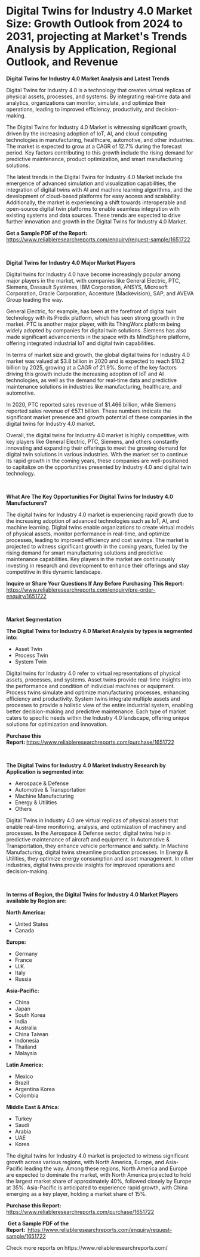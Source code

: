 <p><h1>Digital Twins for Industry 4.0 Market Size: Growth Outlook from 2024 to 2031, projecting at Market's Trends Analysis by Application, Regional Outlook, and Revenue</h1></p><p><strong>Digital Twins for Industry 4.0 Market Analysis and Latest Trends</strong></p>
<p><p>Digital Twins for Industry 4.0 is a technology that creates virtual replicas of physical assets, processes, and systems. By integrating real-time data and analytics, organizations can monitor, simulate, and optimize their operations, leading to improved efficiency, productivity, and decision-making.</p><p>The Digital Twins for Industry 4.0 Market is witnessing significant growth, driven by the increasing adoption of IoT, AI, and cloud computing technologies in manufacturing, healthcare, automotive, and other industries. The market is expected to grow at a CAGR of 12.7% during the forecast period. Key factors contributing to this growth include the rising demand for predictive maintenance, product optimization, and smart manufacturing solutions.</p><p>The latest trends in the Digital Twins for Industry 4.0 Market include the emergence of advanced simulation and visualization capabilities, the integration of digital twins with AI and machine learning algorithms, and the development of cloud-based platforms for easy access and scalability. Additionally, the market is experiencing a shift towards interoperable and open-source digital twin platforms to enable seamless integration with existing systems and data sources. These trends are expected to drive further innovation and growth in the Digital Twins for Industry 4.0 Market.</p></p>
<p><strong>Get a Sample PDF of the Report:&nbsp;</strong> <a href="https://www.reliableresearchreports.com/enquiry/request-sample/1651722">https://www.reliableresearchreports.com/enquiry/request-sample/1651722</a></p>
<p>&nbsp;</p>
<p><strong>Digital Twins for Industry 4.0 Major Market Players</strong></p>
<p><p>Digital twins for Industry 4.0 have become increasingly popular among major players in the market, with companies like General Electric, PTC, Siemens, Dassault Systèmes, IBM Corporation, ANSYS, Microsoft Corporation, Oracle Corporation, Accenture (Mackevision), SAP, and AVEVA Group leading the way.</p><p>General Electric, for example, has been at the forefront of digital twin technology with its Predix platform, which has seen strong growth in the market. PTC is another major player, with its ThingWorx platform being widely adopted by companies for digital twin solutions. Siemens has also made significant advancements in the space with its MindSphere platform, offering integrated industrial IoT and digital twin capabilities.</p><p>In terms of market size and growth, the global digital twins for Industry 4.0 market was valued at $3.8 billion in 2020 and is expected to reach $10.2 billion by 2025, growing at a CAGR of 21.9%. Some of the key factors driving this growth include the increasing adoption of IoT and AI technologies, as well as the demand for real-time data and predictive maintenance solutions in industries like manufacturing, healthcare, and automotive.</p><p>In 2020, PTC reported sales revenue of $1.466 billion, while Siemens reported sales revenue of €57.1 billion. These numbers indicate the significant market presence and growth potential of these companies in the digital twins for Industry 4.0 market.</p><p>Overall, the digital twins for Industry 4.0 market is highly competitive, with key players like General Electric, PTC, Siemens, and others constantly innovating and expanding their offerings to meet the growing demand for digital twin solutions in various industries. With the market set to continue its rapid growth in the coming years, these companies are well-positioned to capitalize on the opportunities presented by Industry 4.0 and digital twin technology.</p></p>
<p>&nbsp;</p>
<p><strong>What Are The Key Opportunities For Digital Twins for Industry 4.0 Manufacturers?</strong></p>
<p><p>The digital twins for Industry 4.0 market is experiencing rapid growth due to the increasing adoption of advanced technologies such as IoT, AI, and machine learning. Digital twins enable organizations to create virtual models of physical assets, monitor performance in real-time, and optimize processes, leading to improved efficiency and cost savings. The market is projected to witness significant growth in the coming years, fueled by the rising demand for smart manufacturing solutions and predictive maintenance capabilities. Key players in the market are continuously investing in research and development to enhance their offerings and stay competitive in this dynamic landscape.</p></p>
<p><strong>Inquire or Share Your Questions If Any Before Purchasing This Report:</strong> <a href="https://www.reliableresearchreports.com/enquiry/pre-order-enquiry/1651722">https://www.reliableresearchreports.com/enquiry/pre-order-enquiry/1651722</a></p>
<p>&nbsp;</p>
<p><strong>Market Segmentation</strong></p>
<p><strong>The Digital Twins for Industry 4.0 Market Analysis by types is segmented into:</strong></p>
<p><ul><li>Asset Twin</li><li>Process Twin</li><li>System Twin</li></ul></p>
<p><p>Digital twins for Industry 4.0 refer to virtual representations of physical assets, processes, and systems. Asset twins provide real-time insights into the performance and condition of individual machines or equipment. Process twins simulate and optimize manufacturing processes, enhancing efficiency and productivity. System twins integrate multiple assets and processes to provide a holistic view of the entire industrial system, enabling better decision-making and predictive maintenance. Each type of market caters to specific needs within the Industry 4.0 landscape, offering unique solutions for optimization and innovation.</p></p>
<p><strong>Purchase this Report:&nbsp;</strong><a href="https://www.reliableresearchreports.com/purchase/1651722">https://www.reliableresearchreports.com/purchase/1651722</a></p>
<p>&nbsp;</p>
<p><strong>The Digital Twins for Industry 4.0 Market Industry Research by Application is segmented into:</strong></p>
<p><ul><li>Aerospace & Defense</li><li>Automotive & Transportation</li><li>Machine Manufacturing</li><li>Energy & Utilities</li><li>Others</li></ul></p>
<p><p>Digital Twins in Industry 4.0 are virtual replicas of physical assets that enable real-time monitoring, analysis, and optimization of machinery and processes. In the Aerospace & Defense sector, digital twins help in predictive maintenance of aircraft and equipment. In Automotive & Transportation, they enhance vehicle performance and safety. In Machine Manufacturing, digital twins streamline production processes. In Energy & Utilities, they optimize energy consumption and asset management. In other industries, digital twins provide insights for improved operations and decision-making.</p></p>
<p>&nbsp;</p>
<p><strong>In terms of Region, the Digital Twins for Industry 4.0 Market Players available by Region are:</strong></p>
<p>
    <p> <strong> North America: </strong>
        <ul>
            <li>United States</li>
            <li>Canada</li>
        </ul>
        </p> 
    <p> <strong> Europe: </strong>
        <ul>
            <li>Germany</li>
            <li>France</li>
            <li>U.K.</li>
            <li>Italy</li>
            <li>Russia</li>
        </ul>
        </p> 
    <p> <strong> Asia-Pacific: </strong>
        <ul>
            <li>China</li>
            <li>Japan</li>
            <li>South Korea</li>
            <li>India</li>
            <li>Australia</li>
            <li>China Taiwan</li>
            <li>Indonesia</li>
            <li>Thailand</li>
            <li>Malaysia</li>
        </ul>
        </p> 
    <p> <strong> Latin America: </strong>
        <ul>
            <li>Mexico</li>
            <li>Brazil</li>
            <li>Argentina Korea</li>
            <li>Colombia</li>
        </ul>
        </p> 
    <p> <strong> Middle East & Africa: </strong>
        <ul>
            <li>Turkey</li>
            <li>Saudi</li>
            <li>Arabia</li>
            <li>UAE</li>
            <li>Korea</li>
        </ul>
    </p>
    </p>
<p><p>The digital twins for Industry 4.0 market is projected to witness significant growth across various regions, with North America, Europe, and Asia-Pacific leading the way. Among these regions, North America and Europe are expected to dominate the market, with North America projected to hold the largest market share of approximately 40%, followed closely by Europe at 35%. Asia-Pacific is anticipated to experience rapid growth, with China emerging as a key player, holding a market share of 15%.</p></p>
<p><strong>Purchase this Report: </strong><a href="https://www.reliableresearchreports.com/purchase/1651722">https://www.reliableresearchreports.com/purchase/1651722</a></p>
<p>&nbsp;<strong>Get a Sample PDF of the Report:&nbsp;&nbsp;</strong><a href="https://www.reliableresearchreports.com/enquiry/request-sample/1651722">https://www.reliableresearchreports.com/enquiry/request-sample/1651722</a></p>
<p><strong></strong></p>
<p>Check more reports on https://www.reliableresearchreports.com/</p>